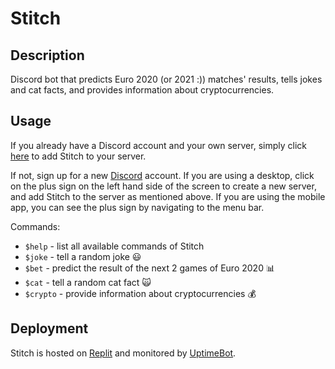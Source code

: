 # Stitch
## Description
Discord bot that predicts Euro 2020 (or 2021 :)) matches' results, tells jokes and cat facts, and provides information about cryptocurrencies.

## Usage
If you already have a Discord account and your own server, simply click [here](https://discord.com/oauth2/authorize?client_id=855056579598352414&permissions=0&scope=bot)
to add Stitch to your server.

If not, sign up for a new [Discord](https://discord.com/) account. If you are using a desktop, click on the plus sign on the left hand side of the screen to create a new server, and add Stitch to the server as mentioned above. If you are using the mobile app, you can see the plus sign by navigating to the menu bar.

Commands:
* `$help` - list all available commands of Stitch
* `$joke` - tell a random joke :smiley:
* `$bet` - predict the result of the next 2 games of Euro 2020 :bar_chart:
* `$cat` - tell a random cat fact :scream_cat:
* `$crypto` - provide information about cryptocurrencies :moneybag:

  

## Deployment
Stitch is hosted on [Replit](https://replit.com/) and monitored by [UptimeBot](https://uptimerobot.com/).
